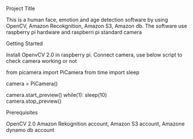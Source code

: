 Project Title

This is a human face, emotion and age  detection software by using OpenCV, Amazon Recokgnition, Amazon S3, Amazon db. The software use raspberry pi hardware and raspberri pi standard camera

Getting Started

Install OpenvCV 2.0 in raspberry pi. Connect camera, use below script to check camera working or not

from picamera import PiCamera
from time import sleep

camera = PiCamera()

camera.start_preview()
while(1):
    sleep(10)    
camera.stop_preview()


Prerequisites

OpenCV 2.0
Amazon Rekognition account, Amazon S3 account, Amazone dynamo db account

